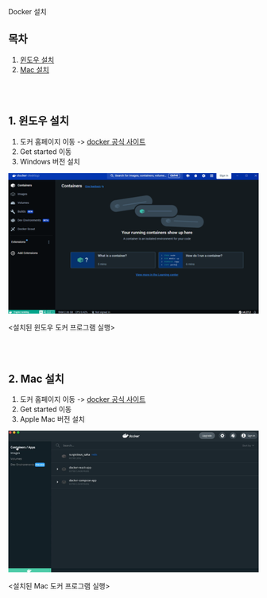 Docker 설치

## 목차

1. [윈도우 설치](#1-윈도우-설치)
2. [Mac 설치](#2-mac-설치)

<br/>
<br/>

## 1. 윈도우 설치

1. 도커 홈페이지 이동 -> [docker 공식 사이트](https://www.docker.com/)
2. Get started 이동
3. Windows 버전 설치

![윈도우 도커 프로그램](../../assets/img/docker_program.png)

<설치된 윈도우 도커 프로그램 실행>

<br/>
<br/>

## 2. Mac 설치

1. 도커 홈페이지 이동 -> [docker 공식 사이트](https://www.docker.com/)
2. Get started 이동
3. Apple Mac 버전 설치

![mac 도커 프로그램](../../assets/img/docker_program_mac.png)

<설치된 Mac 도커 프로그램 실행>